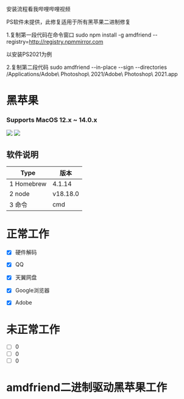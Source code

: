 安装流程看我哔哩哔哩视频

PS软件未提供，此修复适用于所有黑苹果二进制修复

   1.复制第一段代码在命令窗口 sudo npm install -g amdfriend --registry=http://registry.npmmirror.com

以安装PS2021为例

   2.复制第二段代码 sudo amdfriend --in-place --sign --directories /Applications/Adobe\ Photoshop\ 2021/Adobe\ Photoshop\ 2021.app



# 黑苹果

### Supports MacOS 12.x ~ 14.0.x

![](Images/关于1.png)
![](Images/关于2.png)

## 软件说明

| Type          | 版本  |
| --------      | -----  |
|1 Homebrew     | 4.1.14      |
|2 node         |  v18.18.0   |
|3 命令         |  cmd     |  


# 正常工作

 - [x] 硬件解码
 - [x] QQ
 - [x] 天翼网盘
 - [x] Google浏览器
 - [x] Adobe


# 未正常工作

 - [ ] 0
 - [ ] 0
 - [ ] 0

# amdfriend二进制驱动黑苹果工作
